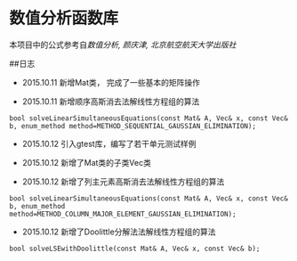 # 数值分析函数库

本项目中的公式参考自*数值分析, 颜庆津, 北京航空航天大学出版社*

##日志

- 2015.10.11 新增Mat类， 完成了一些基本的矩阵操作

- 2015.10.11 新增顺序高斯消去法解线性方程组的算法 
```
bool solveLinearSimultaneousEquations(const Mat& A, Vec& x, const Vec& b, enum_method method=METHOD_SEQUENTIAL_GAUSSIAN_ELIMINATION);
```
	
- 2015.10.12 引入gtest库，编写了若干单元测试样例

- 2015.10.12 新增了Mat类的子类Vec类

- 2015.10.12 新增了列主元素高斯消去法解线性方程组的算法<br>
```
bool solveLinearSimultaneousEquations(const Mat& A, Vec& x, const Vec& b, enum_method method=METHOD_COLUMN_MAJOR_ELEMENT_GAUSSIAN_ELIMINATION);
```
	
- 2015.10.12 新增了Doolittle分解法法解线性方程组的算法
```
bool solveLSEwithDoolittle(const Mat& A, Vec& x, const Vec& b);
```
